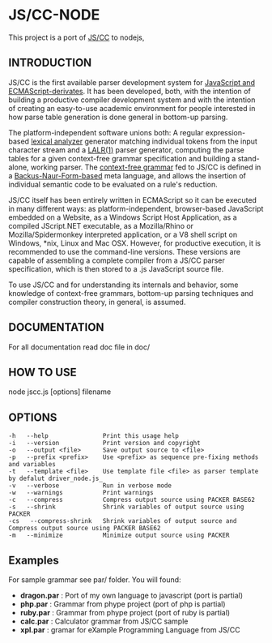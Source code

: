 # JS/CC-NODE

This project is a port of [JS/CC](http://jscc.jmksf.com) to nodejs,

## INTRODUCTION

JS/CC is the first available parser development system for [JavaScript and ECMAScript-derivates](http://en.wikipedia.org/wiki/ECMAScript). It has been developed, both, with the intention of building a productive compiler development system and with the intention of creating an easy-to-use academic environment for people interested in how parse table generation is done general in bottom-up parsing.

The platform-independent software unions both: A regular expression-based [lexical analyzer](http://en.wikipedia.org/wiki/Lexer) generator matching individual tokens from the input character stream and a [LALR(1)](http://en.wikipedia.org/wiki/LALR_parser) parser generator, computing the parse tables for a given context-free grammar specification and building a stand-alone, working parser. The [context-free grammar](http://en.wikipedia.org/wiki/Context-free_grammar) fed to JS/CC is defined in a [Backus-Naur-Form-based](http://en.wikipedia.org/wiki/Backus_Naur_Form) meta language, and allows the insertion of individual semantic code to be evaluated on a rule's reduction.

JS/CC itself has been entirely written in ECMAScript so it can be executed in many different ways: as platform-independent, browser-based JavaScript embedded on a Website, as a Windows Script Host Application, as a compiled JScript.NET executable, as a Mozilla/Rhino or Mozilla/Spidermonkey interpreted application, or a V8 shell script on Windows, *nix, Linux and Mac OSX. However, for productive execution, it is recommended to use the command-line versions. These versions are capable of assembling a complete compiler from a JS/CC parser specification, which is then stored to a .js JavaScript source file.

To use JS/CC and for understanding its internals and behavior, some knowledge of context-free grammars, bottom-up parsing techniques and compiler construction theory, in general, is assumed.

## DOCUMENTATION

For all documentation read doc file in doc/

## HOW TO USE
	
node jscc.js [options] filename

## OPTIONS

	-h   --help               Print this usage help
	-i   --version            Print version and copyright
	-o   --output <file>      Save output source to <file>
	-p   --prefix <prefix>    Use <prefix> as sequence pre-fixing methods and variables
	-t   --template <file>    Use template file <file> as parser template by defalut driver_node.js_
	-v   --verbose            Run in verbose mode
	-w   --warnings           Print warnings
	-c   --compress           Compress output source using PACKER BASE62
	-s   --shrink             Shrink variables of output source using PACKER
	-cs   --compress-shrink   Shrink variables of output source and Compress output source using PACKER BASE62
	-m   --minimize           Minimize output source using PACKER

## Examples

For sample grammar see par/ folder.
You will found:
- **dragon.par** : Port of my own language to javascript (port is partial)
- **php.par**    : Grammar from phype project (port of php is partial)
- **ruby.par**   : Grammar from phype project (port of ruby is partial)
- **calc.par**   : Calculator grammar from JS/CC sample
- **xpl.par**	 : gramar for eXample Programming Language from JS/CC
